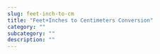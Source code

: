 ```yaml
---
slug: feet-inch-to-cm
title: "Feet+Inches to Centimeters Conversion"
category: ""
subcategory: ""
description: ""
---
```


